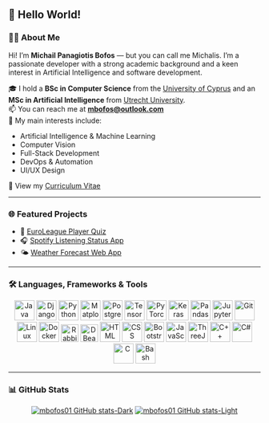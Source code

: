 ## 👋 Hello World!

### 👨‍💻 About Me

Hi! I’m **Michail Panagiotis Bofos** — but you can call me Michalis. I’m a passionate developer with a strong academic background and a keen interest in Artificial Intelligence and software development.

🎓 I hold a **BSc in Computer Science** from the [University of Cyprus](https://www.cs.ucy.ac.cy/?lang=en) and an **MSc in Artificial Intelligence** from [Utrecht University](https://www.uu.nl/en/masters/artificial-intelligence).  
📫 You can reach me at **mbofos@outlook.com**  
🧠 My main interests include:  
- Artificial Intelligence & Machine Learning  
- Computer Vision
- Full-Stack Development  
- DevOps & Automation
- UI/UX Design  

📄 View my [Curriculum Vitae](https://mbofos01.github.io)

---

### 🌐 Featured Projects

- 🏀 [EuroLeague Player Quiz](https://euroleague-quiz.vercel.app)  
- 🎧 [Spotify Listening Status App](https://spotify-broadcast-frontend.vercel.app)  
- 🌤️ [Weather Forecast Web App](https://mbofos01.github.io/Weather-Forecast-Site/)

---

### 🛠️ Languages, Frameworks & Tools
<!-- details can be found on: https://github.com/devicons/devicon/tree/v2.17.0/icons -->

<p align="center">
  <img alt="Java" width="40px" src="https://cdn.jsdelivr.net/gh/devicons/devicon/icons/java/java-original.svg"/>
  <img alt="Django" width="40px" src="https://cdn.jsdelivr.net/gh/devicons/devicon/icons/django/django-plain.svg"/>
  <img alt="Python" width="40px" src="https://cdn.jsdelivr.net/gh/devicons/devicon/icons/python/python-original.svg"/>
  <img alt="Matplotlib" width="40px" src="https://cdn.jsdelivr.net/gh/devicons/devicon/icons/matplotlib/matplotlib-original.svg"/>
  <img alt="PostgreSQL" width="40px" src="https://cdn.jsdelivr.net/gh/devicons/devicon/icons/postgresql/postgresql-original.svg"/>
  <img alt="TensorFlow" width="40px" src="https://cdn.jsdelivr.net/gh/devicons/devicon/icons/tensorflow/tensorflow-original.svg"/>
  <img alt="PyTorch" width="40px" src="https://cdn.jsdelivr.net/gh/devicons/devicon/icons/pytorch/pytorch-original.svg"/>
  <img alt="Keras" width="40px" src="https://cdn.jsdelivr.net/gh/devicons/devicon/icons/keras/keras-original.svg"/>
  <img alt="Pandas" width="40px" src="https://cdn.jsdelivr.net/gh/devicons/devicon/icons/pandas/pandas-original.svg"/>
  <img alt="Jupyter" width="40px" src="https://cdn.jsdelivr.net/gh/devicons/devicon/icons/jupyter/jupyter-original.svg"/>
  <img alt="Git" width="40px" src="https://cdn.jsdelivr.net/gh/devicons/devicon/icons/git/git-original.svg"/>
  <img alt="Linux" width="40px" src="https://cdn.jsdelivr.net/gh/devicons/devicon/icons/linux/linux-original.svg"/>
  <img alt="Docker" width="40px" src="https://cdn.jsdelivr.net/gh/devicons/devicon/icons/docker/docker-original.svg"/>
  <img alt="RabbitMQ" width="35px" src="https://cdn.jsdelivr.net/gh/devicons/devicon/icons/rabbitmq/rabbitmq-original.svg"/>
  <img alt="DBeaver" width="35px" src="https://cdn.jsdelivr.net/gh/devicons/devicon/icons/dbeaver/dbeaver-original.svg"/>
  <img alt="HTML" width="40px" src="https://cdn.jsdelivr.net/gh/devicons/devicon/icons/html5/html5-plain.svg"/>
  <img alt="CSS" width="40px" src="https://cdn.jsdelivr.net/gh/devicons/devicon/icons/css3/css3-plain.svg"/>
  <img alt="Bootstrap" width="40px" src="https://cdn.jsdelivr.net/gh/devicons/devicon/icons/bootstrap/bootstrap-original.svg"/>
  <img alt="JavaScript" width="40px" src="https://cdn.jsdelivr.net/gh/devicons/devicon/icons/javascript/javascript-plain.svg"/>
  <img alt="ThreeJS" width="40px" src="https://cdn.jsdelivr.net/gh/devicons/devicon/icons/threejs/threejs-original.svg"/>
  <img alt="C++" width="40px" src="https://cdn.jsdelivr.net/gh/devicons/devicon/icons/cplusplus/cplusplus-original.svg"/>
  <img alt="C#" width="40px" src="https://cdn.jsdelivr.net/gh/devicons/devicon/icons/csharp/csharp-original.svg"/>
  <img alt="C" width="40px" src="https://cdn.jsdelivr.net/gh/devicons/devicon/icons/c/c-original.svg"/>
  <img alt="Bash" width="40px" src="https://cdn.jsdelivr.net/gh/devicons/devicon/icons/bash/bash-original.svg"/>
</p>

---

### 📊 GitHub Stats

<div align="center">

[![mbofos01 GitHub stats-Dark](https://github-readme-stats-9v7n.vercel.app/api?username=mbofos01&show_icons=true&hide_border=true&&count_private=true&include_all_commits=true&theme=tokyonight#gh-dark-mode-only)](https://github-readme-stats-9v7n.vercel.app/api?username=mbofos01&show_icons=true&hide_border=true&&count_private=true&include_all_commits=true&theme=tokyonight#gh-dark-mode-only)
[![mbofos01 GitHub stats-Light](https://github-readme-stats-9v7n.vercel.app/api?username=mbofos01&show_icons=true&hide_border=true&&count_private=true&include_all_commits=true&theme=buefy#gh-light-mode-only)](https://github-readme-stats-9v7n.vercel.app/api?username=mbofos01&show_icons=true&hide_border=true&&count_private=true&include_all_commits=true&theme=buefy#gh-light-mode-only)

</div>
